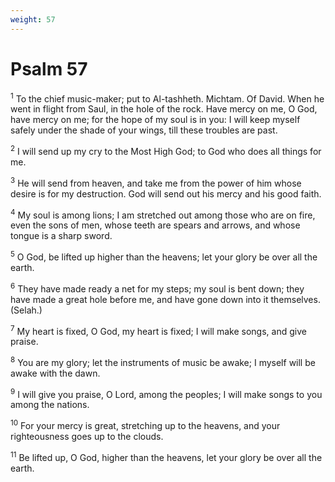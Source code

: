 ```yaml
---
weight: 57
---
```


# Psalm 57

<sup>1</sup> To the chief music-maker; put to Al-tashheth. Michtam. Of David. When he went in flight from Saul, in the hole of the rock. Have mercy on me, O God, have mercy on me; for the hope of my soul is in you: I will keep myself safely under the shade of your wings, till these troubles are past. 

<sup>2</sup> I will send up my cry to the Most High God; to God who does all things for me. 

<sup>3</sup> He will send from heaven, and take me from the power of him whose desire is for my destruction. God will send out his mercy and his good faith. 

<sup>4</sup> My soul is among lions; I am stretched out among those who are on fire, even the sons of men, whose teeth are spears and arrows, and whose tongue is a sharp sword. 

<sup>5</sup> O God, be lifted up higher than the heavens; let your glory be over all the earth. 

<sup>6</sup> They have made ready a net for my steps; my soul is bent down; they have made a great hole before me, and have gone down into it themselves. (Selah.) 

<sup>7</sup> My heart is fixed, O God, my heart is fixed; I will make songs, and give praise. 

<sup>8</sup> You are my glory; let the instruments of music be awake; I myself will be awake with the dawn. 

<sup>9</sup> I will give you praise, O Lord, among the peoples; I will make songs to you among the nations. 

<sup>10</sup> For your mercy is great, stretching up to the heavens, and your righteousness goes up to the clouds. 

<sup>11</sup> Be lifted up, O God, higher than the heavens, let your glory be over all the earth. 


